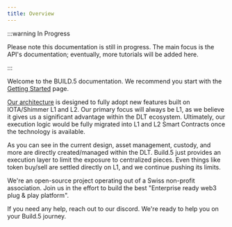 ```yaml
---
title: Overview
---
```


:::warning In Progress

Please note this documentation is still in progress. The main focus is the API's documentation; eventually, more tutorials will be added here.

:::

Welcome to the BUILD.5 documentation.
We recommend you start with the [Getting Started](getting-started) page.

[Our architecture](architecture) is designed to fully adopt new features built on IOTA/Shimmer L1 and L2. Our primary focus will always be L1, as we believe it gives us a significant advantage within the DLT ecosystem. Ultimately, our execution logic would be fully migrated into L1 and L2 Smart Contracts once the technology is available.

As you can see in the current design, asset management, custody, and more are directly created/managed within the DLT. Build.5 just provides an execution layer to limit the exposure to centralized pieces. Even things like token buy/sell are settled directly on L1, and we continue pushing its limits.

We're an open-source project operating out of a Swiss non-profit association. Join us in the effort to build the best "Enterprise ready web3 plug & play platform".

If you need any help, reach out to our discord. We're ready to help you on your Build.5 journey. 